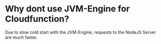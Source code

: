 # Why dont use JVM-Engine for Cloudfunction?

Due to slow cold start with the JVM-Engine, requests to the NodeJS Server are much faster.